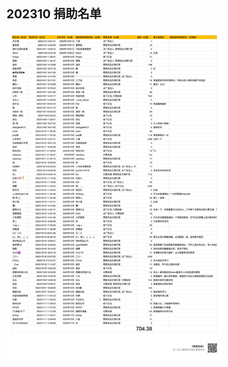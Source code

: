 <!--
 * @Author: bestpvp bestpvp@sina.com
 * @Date: 2023-09-30 18:02:00
 * @LastEditors: bestpvp bestpvp@sina.com
 * @LastEditTime: 2023-09-30 18:05:08
 * @FilePath: /tm/donate/2309.md
 * @Description: 这是默认设置,请设置`customMade`, 打开koroFileHeader查看配置 进行设置: https://github.com/OBKoro1/koro1FileHeader/wiki/%E9%85%8D%E7%BD%AE
-->
# 202310 捐助名单

![2310-赞赏名单](../img/2310-赞赏名单.png)
